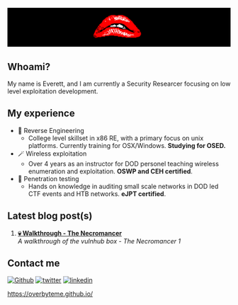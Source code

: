 [![Header](https://github.com/OVERBYTEME/OVERBYTEME/blob/main/bite%20banner.png "Header")](https://overbyteme.github.io/)

## Whoami?

My name is Everett, and I am currently a Security Researcer focusing on low level exploitation development.

## My experience

- 🧪 Reverse Engineering
  -  College level skillset in x86 RE, with a primary focus on unix platforms. Currently training for OSX/Windows. **Studying for OSED.**
- 🪄 Wireless exploitation
  -  Over 4 years as an instructor for DOD personel teaching wireless enumeration and exploitation. **OSWP and CEH certified**.
- 🔑 Penetration testing
  -  Hands on knowledge in auditing small scale networks in DOD led CTF events and HTB networks. **eJPT certified**.

## Latest blog post(s)

1. **[💀 Walkthrough - The Necromancer](https://overbyteme.github.io/posts/necromancer1/)** <br> *A walkthrough of the vulnhub box - The Necromancer 1*

## Contact me

[<img alt="Github" src="https://img.shields.io/badge/GitHub-%2312100E.svg?&style=for-the-badge&logo=Github&logoColor=white" />](https://github.com/OVERBYTEME) 
[<img alt="twitter" src="https://img.shields.io/badge/twitter-%231DA1F2.svg?&style=for-the-badge&logo=twitter&logoColor=white" />](https://twitter.com/OVERBYTEME) 
[<img alt="linkedin" src="https://img.shields.io/badge/linkedin-%230077B5.svg?&style=for-the-badge&logo=linkedin&logoColor=white" />](https://www.linkedin.com/in/ev-platt-iii/) 

<!---
Unused ATM
[<img alt="youtube" src="https://img.shields.io/badge/YouTube-FF0000?style=for-the-badge&logo=youtube&logoColor=white" />](https://www.youtube.com/channel/UCVyTG4sCw-rOvB9oHkzZD1w)
-->
https://overbyteme.github.io/

